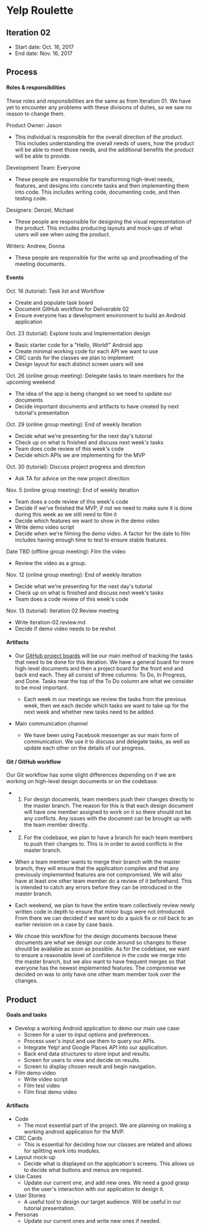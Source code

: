 # Yelp Roulette

## Iteration 02

 * Start date: Oct. 16, 2017
 * End date: Nov. 16, 2017

## Process

#### Roles & responsibilities

These roles and responsibilities are the same as from Iteration 01. We have yet to encounter any problems with these divisions of duties, so we saw no reason to change them.

Product Owner: Jason

 * This individual is responsible for the overall direction of the product. This includes understanding the overall needs of users, how the product will be able to meet those needs, and the additional benefits the product will be able to provide.

Development Team: Everyone

 * These people are responsible for transforming high-level needs, features, and designs into concrete tasks and then implementing them into code. This includes writing code, documenting code, and then testing code.

Designers: Denzel, Michael

 * These people are responsible for designing the visual representation of the product. This includes producing layouts and mock-ups of what users will see when using the product.

Writers: Andrew, Donna

 * These people are responsible for the write up and proofreading of the meeting documents.

#### Events

Oct. 16 (tutorial): Task list and Workflow

 * Create and populate task board
 * Document GitHub workflow for Deliverable 02
 * Ensure everyone has a development environment to build an Android application
 
Oct. 23 (tutorial): Explore tools and Implementation design

 * Basic starter code for a "Hello, World!" Android app
 * Create minimal working code for each API we want to use
 * CRC cards for the classes we plan to implement
 * Design layout for each distinct screen users will see
 
Oct. 26 (online group meeting): Delegate tasks to team members for the upcoming weekend

 * The idea of the app is being changed so we need to update our documents
 * Decide important documents and artifacts to have created by next tutorial's presentation
 
Oct. 29 (online group meeting): End of weekly iteration

 * Decide what we're presenting for the next day's tutorial
 * Check up on what is finished and discuss next week's tasks
 * Team does code review of this week's code
 * Decide which APIs we are implementing for the MVP
 
Oct. 30 (tutorial): Discuss project progress and direction

 * Ask TA for advice on the new project direction

Nov. 5 (online group meeting): End of weekly iteration

 * Team does a code review of this week's code
 * Decide if we've finished the MVP, if not we need to make sure it is done during this week as we still need to film it
 * Decide which features we want to show in the demo video
 * Write demo video script
 * Decide when we're filming the demo video. A factor for the date to film includes having enough time to test to ensure stable features.
 
Date TBD (offline group meeting): Film the video

 * Review the video as a group.
 
Nov. 12 (online group meeting): End of weekly iteration

 * Decide what we're presenting for the next day's tutorial
 * Check up on what is finished and discuss next week's tasks
 * Team does a code review of this week's code

Nov. 13 (tutorial): Iteration 02 Review meeting

 * Write iteration-02.review.md
 * Decide if demo video needs to be reshot
 
#### Artifacts

 * Our [GitHub project boards](https://github.com/csc301-fall-2017/project-team-02/projects) will be our main method of tracking the tasks that need to be done for this iteration. We have a general board for more high-level documents and then a project board for the front end and back end each. They all consist of three columns: To Do, In Progress, and Done. Tasks near the top of the To Do column are what we consider to be most important.
     * Each week in our meetings we review the tasks from the previous week, then we each decide which tasks we want to take up for the next week and whether new tasks need to be added.

 * Main communication channel
     * We have been using Facebook messenger as our main form of communication. We use it to discuss and delegate tasks, as well as update each other on the details of our progress.

#### Git / GitHub workflow

Our Git workflow has some slight differences depending on if we are working on high-level design documents or on the codebase:
 * 1. For design documents, team members push their changes directly to the master branch. The reason for this is that each design document will have one member assigned to work on it so there should not be any conflicts. Any issues with the document can be brought up with the team member directly.
 * 2. For the codebase, we plan to have a branch for each team members to push their changes to. This is in order to avoid conflicts in the master branch. 
 * When a team member wants to merge their branch with the master branch, they will ensure that the application compiles and that any previously implemented features are not compromised. We will also have at least one other team member do a review of it beforehand. This is intended to catch any errors before they can be introduced in the master branch.
 * Each weekend, we plan to have the entire team collectively review newly written code in depth to ensure that minor bugs were not introduced. From there we can decided if we want to do a quick fix or roll back to an earlier revision on a case by case basis.
 
 * We chose this workflow for the design documents because these documents are what we design our code around so changes to these should be available as soon as possible. As for the codebase, we want to ensure a reasonable level of confidence in the code we merge into the master branch, but we also want to have frequent merges so that everyone has the newest implemented features. The compromise we decided on was to only have one other team member look over the changes.

## Product

#### Goals and tasks

 * Develop a working Android application to demo our main use case:
     * Screen for a user to input options and preferences.
     * Process user's input and use them to query our APIs.
     * Integrate Yelp! and Google Places API into our application.
     * Back end data structures to store input and results.
     * Screen for users to view and decide on results.
     * Screen to display chosen result and begin navigation.
 * Film demo video
     * Write video script
	 * Film test video
	 * Film final demo video

#### Artifacts
 * Code
	* The most essential part of the project. We are planning on making a working android application for the MVP.
 * CRC Cards
	* This is essential for deciding how our classes are related and allows for splitting work into modules.
 * Layout mock-up
	* Decide what is displayed on the application's screens. This allows us to decide what buttons and menus are required.
 * Use Cases
	* Update our current one, and add new ones. We need a good grasp on the user's interaction with our application to design it.
 * User Stories
    * A useful tool to design our target audience. Will be useful in our tutorial presentation.
 * Personas
	* Update our current ones and write new ones if needed.
